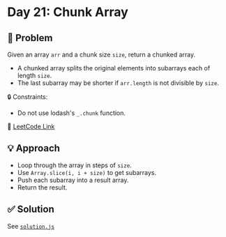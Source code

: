 # Day 21: Chunk Array

## 📝 Problem
Given an array `arr` and a chunk size `size`, return a chunked array.

- A chunked array splits the original elements into subarrays each of length `size`.
- The last subarray may be shorter if `arr.length` is not divisible by `size`.

🔒 Constraints:
- Do not use lodash's `_.chunk` function.

📎 [LeetCode Link](https://leetcode.com/problems/chunk-array/)

## 💡 Approach
- Loop through the array in steps of `size`.
- Use `Array.slice(i, i + size)` to get subarrays.
- Push each subarray into a result array.
- Return the result.

## ✅ Solution
See [`solution.js`](./solution.js)
